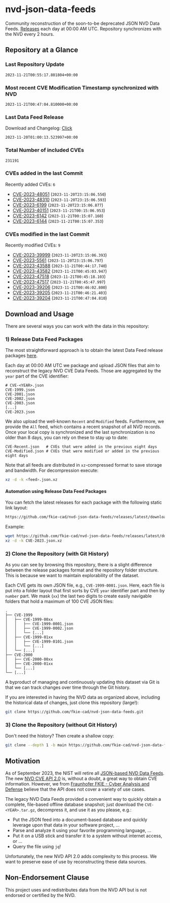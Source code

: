 # nvd-json-data-feeds

Community reconstruction of the soon-to-be deprecated JSON NVD Data Feeds. 
[Releases](https://github.com/fkie-cad/nvd-json-data-feeds/releases/latest) each day at 00:00 AM UTC.
Repository synchronizes with the NVD every 2 hours.

## Repository at a Glance

### Last Repository Update

```plain
2023-11-21T00:55:17.801804+00:00
```

### Most recent CVE Modification Timestamp synchronized with NVD

```plain
2023-11-21T00:47:04.810000+00:00
```

### Last Data Feed Release

Download and Changelog: [Click](https://github.com/fkie-cad/nvd-json-data-feeds/releases/latest)

```plain
2023-11-20T01:00:13.523997+00:00
```

### Total Number of included CVEs

```plain
231191
```

### CVEs added in the last Commit

Recently added CVEs: `6`

* [CVE-2023-48051](CVE-2023/CVE-2023-480xx/CVE-2023-48051.json) (`2023-11-20T23:15:06.550`)
* [CVE-2023-48310](CVE-2023/CVE-2023-483xx/CVE-2023-48310.json) (`2023-11-20T23:15:06.593`)
* [CVE-2023-6199](CVE-2023/CVE-2023-61xx/CVE-2023-6199.json) (`2023-11-20T23:15:06.877`)
* [CVE-2023-40151](CVE-2023/CVE-2023-401xx/CVE-2023-40151.json) (`2023-11-21T00:15:06.953`)
* [CVE-2023-6142](CVE-2023/CVE-2023-61xx/CVE-2023-6142.json) (`2023-11-21T00:15:07.160`)
* [CVE-2023-6144](CVE-2023/CVE-2023-61xx/CVE-2023-6144.json) (`2023-11-21T00:15:07.353`)


### CVEs modified in the last Commit

Recently modified CVEs: `9`

* [CVE-2023-39999](CVE-2023/CVE-2023-399xx/CVE-2023-39999.json) (`2023-11-20T23:15:06.393`)
* [CVE-2023-5561](CVE-2023/CVE-2023-55xx/CVE-2023-5561.json) (`2023-11-20T23:15:06.797`)
* [CVE-2023-43588](CVE-2023/CVE-2023-435xx/CVE-2023-43588.json) (`2023-11-21T00:44:17.740`)
* [CVE-2023-43582](CVE-2023/CVE-2023-435xx/CVE-2023-43582.json) (`2023-11-21T00:45:03.947`)
* [CVE-2023-47518](CVE-2023/CVE-2023-475xx/CVE-2023-47518.json) (`2023-11-21T00:45:18.103`)
* [CVE-2023-47517](CVE-2023/CVE-2023-475xx/CVE-2023-47517.json) (`2023-11-21T00:45:47.997`)
* [CVE-2023-39206](CVE-2023/CVE-2023-392xx/CVE-2023-39206.json) (`2023-11-21T00:46:02.800`)
* [CVE-2023-39205](CVE-2023/CVE-2023-392xx/CVE-2023-39205.json) (`2023-11-21T00:46:21.403`)
* [CVE-2023-39204](CVE-2023/CVE-2023-392xx/CVE-2023-39204.json) (`2023-11-21T00:47:04.810`)


## Download and Usage

There are several ways you can work with the data in this repository:

### 1) Release Data Feed Packages

The most straightforward approach is to obtain the latest Data Feed release packages [here](https://github.com/fkie-cad/nvd-json-data-feeds/releases/latest).

Each day at 00:00 AM UTC we package and upload JSON files that aim to reconstruct the legacy NVD CVE Data Feeds.
Those are aggregated by the `year` part of the CVE identifier:

```
# CVE-<YEAR>.json
CVE-1999.json
CVE-2001.json
CVE-2002.json
CVE-2003.json
[...]
CVE-2023.json
```

We also upload the well-known `Recent` and `Modified` feeds.
Furthermore, we provide the `All` feed, which contains a recent snapshot of all NVD records.
Once your local copy is synchronized and the last synchronization is no older than 8 days, you can rely on these to stay up to date:

```plain
CVE-Recent.json   # CVEs that were added in the previous eight days
CVE-Modified.json # CVEs that were modified or added in the previous eight days
```

Note that all feeds are distributed in `xz`-compressed format to save storage and bandwidth.
For decompression execute:

```sh
xz -d -k <feed>.json.xz
```


#### Automation using Release Data Feed Packages

You can fetch the latest releases for each package with the following static link layout:

```sh
https://github.com/fkie-cad/nvd-json-data-feeds/releases/latest/download/CVE-<YEAR>.json.xz
```

Example:

```sh
wget https://github.com/fkie-cad/nvd-json-data-feeds/releases/latest/download/CVE-2023.json.xz
xz -d -k CVE-2023.json.xz
```

### 2) Clone the Repository (with Git History)

As you can see by browsing this repository, there is a slight difference between the release packages format and the repository folder structure.
This is because we want to maintain explorability of the dataset.

Each CVE gets its own JSON file, e.g., `CVE-1999-0001.json`.
Here, each file is put into a folder layout that first sorts by CVE `year` identifier part and then by `number` part.
We mask (`xx`) the last two digits to create easily navigable folders that hold a maximum of 100 CVE JSON files:

```plain
.
├── CVE-1999
│   ├── CVE-1999-00xx
│   │   ├── CVE-1999-0001.json
│   │   ├── CVE-1999-0002.json
│   │   └── [...]
│   ├── CVE-1999-01xx
│   │   ├── CVE-1999-0101.json
│   │   └── [...]
│   └── [...]
├── CVE-2000
│   ├── CVE-2000-00xx
│   ├── CVE-2000-01xx
│   └── [...]
└── [...]
```

A byproduct of managing and continuously updating this dataset via Git is that we can track changes over time through the Git history.

If you are interested in having the NVD data as organized above, including the historical data of changes, just clone this repository (large!):

```sh
git clone https://github.com/fkie-cad/nvd-json-data-feeds.git
```

### 3) Clone the Repository (without Git History)

Don't need the history? Then create a shallow copy:

```sh
git clone --depth 1 -b main https://github.com/fkie-cad/nvd-json-data-feeds.git
```

## Motivation

As of September 2023, the NIST will retire all [JSON-based NVD Data Feeds](https://nvd.nist.gov/vuln/data-feeds#divRetirementBanner-1).
The new [NVD CVE API 2.0](https://nvd.nist.gov/developers/vulnerabilities) is, without a doubt, a great way to obtain CVE information.
However, we from [Fraunhofer FKIE - Cyber Analysis and Defense](https://www.fkie.fraunhofer.de/en/departments/cad.html) believe that the API does not cover a variety of use cases.

The legacy NVD Data Feeds provided a convenient way to quickly obtain a complete, file-based offline database snapshot; just download the `CVE-<YEAR>.tar.gz`, decompress it, and use it as you please, e.g.:

* Put the JSON feed into a document-based database and quickly leverage upon that data in your software project, ...
* Parse and analyze it using your favorite programming language, ...
* Put it on a USB stick and transfer it to a system without internet access, or ...
* Query the file using `jq`!

Unfortunately, the new NVD API 2.0 adds complexity to this process.
We want to preserve ease of use by reconstructing these data sources.

## Non-Endorsement Clause

This project uses and redistributes data from the NVD API but is not endorsed or certified by the NVD.